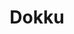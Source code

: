 ---
blog: https://dokku.github.io/
codehost: https://github.com/https://github.com/dokku/dokku
logohandle: dokku
sort: dokku
title: Dokku
website: http://dokku.viewdocs.io/dokku/
---